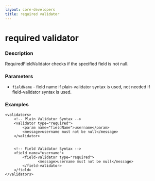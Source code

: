 ```yaml
---
layout: core-developers
title: required validator
---
```


# required validator

### Description

RequiredFieldValidator checks if the specified field is not null.

### Parameters

- `fieldName` - field name if plain-validator syntax is used, not needed if field-validator syntax is used.

### Examples

```
<validators>
    <!-- Plain Validator Syntax -->
    <validator type="required">
        <param name="fieldName">username</param>
        <message>username must not be null</message>
    </validator>
 
 
    <!-- Field Validator Syntax -->
    <field name="username">
        <field-validator type="required">
               <message>username must not be null</message>
        </field-validator>
    </field>
</validators>
```
